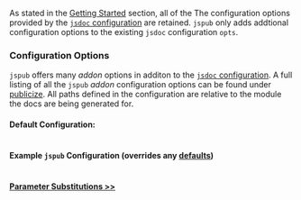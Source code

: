 As stated in the [Getting Started](1-start.html) section, all of the The configuration options provided by the [`jsdoc` configuration](http://usejsdoc.org/about-configuring-jsdoc.html) are retained. `jspub` only adds addtional configuration options to the existing `jsdoc` configuration `opts`.

### Configuration Options
`jspub` offers many _addon_ options in additon to the [`jsdoc` configuration](http://usejsdoc.org/about-configuring-jsdoc.html). A full listing of all the `jspub` _addon_ configuration options can be found under [publicize](global.html). All paths defined in the configuration are relative to the module the docs are being generated for.

#### <sub id="jspub-defaults"></sub>Default Configuration:
```jspub ./jsdoc/jsdoc-defaults.json
```
#### <sub id="jspub-example"></sub> Example `jspub` Configuration (overrides any [defaults](#jspub-defaults))
```jspub ./jspub/jsdoc.json
```

#### [Parameter Substitutions >>](tutorial-3-subs.html)